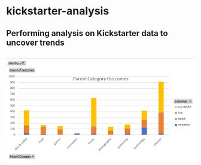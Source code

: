 # kickstarter-analysis
Performing analysis on Kickstarter data to uncover trends
---
![Parent Graph](Parent.png)
---
